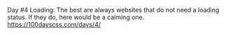 Day #4
Loading: The best are always websites that do not need a loading status. If they do, here would be a calming one.
https://100dayscss.com/days/4/
